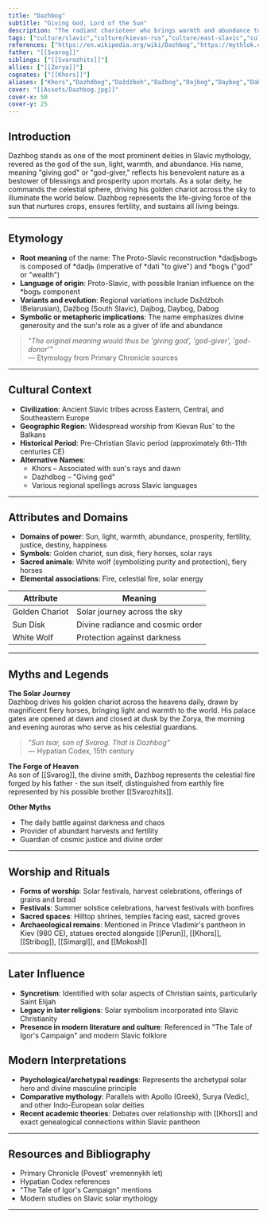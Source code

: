 ```yaml
---
title: "Dazhbog"
subtitle: "Giving God, Lord of the Sun"
description: "The radiant charioteer who brings warmth and abundance to the Slavic lands"
tags: ["culture/slavic","culture/kievan-rus","culture/east-slavic","culture/south-slavic","culture/west-slavic","trait/male","trait/sun","trait/fire","trait/abundance","trait/fertility","trait/justice","trait/solar","god/major","domain/celestial","domain/prosperity","domain/light"]
references: ["https://en.wikipedia.org/wiki/Dazhbog","https://mythlok.com/dazhbog/","https://en.wikipedia.org/wiki/List_of_Slavic_deities"]
father: "[[Svarog]]"
siblings: ["[[Svarozhits]]"]
allies: ["[[Zorya]]"]
cognates: ["[[Khors]]"]
aliases: ["Khors","Dazhdbog","Daždźboh","Dažbog","Dajbog","Daybog","Dabog","Sun Tsar"]
cover: "[[Assets/Dazhbog.jpg]]"
cover-x: 50
cover-y: 25
---
```

##  Introduction

Dazhbog stands as one of the most prominent deities in Slavic mythology, revered as the god of the sun, light, warmth, and abundance. His name, meaning "giving god" or "god-giver," reflects his benevolent nature as a bestower of blessings and prosperity upon mortals. As a solar deity, he commands the celestial sphere, driving his golden chariot across the sky to illuminate the world below. Dazhbog represents the life-giving force of the sun that nurtures crops, ensures fertility, and sustains all living beings.

---

## Etymology

- **Root meaning** of the name: The Proto-Slavic reconstruction *dadjьbogъ is composed of *dadjь (imperative of *dati "to give") and *bogъ ("god" or "wealth")
- **Language of origin**: Proto-Slavic, with possible Iranian influence on the *bogъ component
- **Variants and evolution**: Regional variations include Daždźboh (Belarusian), Dažbog (South Slavic), Dajbog, Daybog, Dabog
- **Symbolic or metaphoric implications**: The name emphasizes divine generosity and the sun's role as a giver of life and abundance

> _"The original meaning would thus be 'giving god', 'god-giver', 'god-donor'"_  
> — Etymology from Primary Chronicle sources

---

##  Cultural Context

- **Civilization**: Ancient Slavic tribes across Eastern, Central, and Southeastern Europe
- **Geographic Region**: Widespread worship from Kievan Rus' to the Balkans
- **Historical Period**: Pre-Christian Slavic period (approximately 6th-11th centuries CE)
- **Alternative Names**:
  - Khors – Associated with sun's rays and dawn
  - Dazhdbog – "Giving god"
  - Various regional spellings across Slavic languages

---

## Attributes and Domains

- **Domains of power**: Sun, light, warmth, abundance, prosperity, fertility, justice, destiny, happiness
- **Symbols**: Golden chariot, sun disk, fiery horses, solar rays
- **Sacred animals**: White wolf (symbolizing purity and protection), fiery horses
- **Elemental associations**: Fire, celestial fire, solar energy

| Attribute       | Meaning                        |
|----------------|---------------------------------|
| Golden Chariot  | Solar journey across the sky   |
| Sun Disk       | Divine radiance and cosmic order|
| White Wolf     | Protection against darkness     |

---

## Myths and Legends

**The Solar Journey**  
Dazhbog drives his golden chariot across the heavens daily, drawn by magnificent fiery horses, bringing light and warmth to the world. His palace gates are opened at dawn and closed at dusk by the Zorya, the morning and evening auroras who serve as his celestial guardians.

> _"Sun tsar, son of Svarog. That is Dazhbog"_  
> — Hypatian Codex, 15th century

**The Forge of Heaven**  
As son of [[Svarog]], the divine smith, Dazhbog represents the celestial fire forged by his father - the sun itself, distinguished from earthly fire represented by his possible brother [[Svarozhits]].

**Other Myths**  
- The daily battle against darkness and chaos
- Provider of abundant harvests and fertility
- Guardian of cosmic justice and divine order

---

## Worship and Rituals

- **Forms of worship**: Solar festivals, harvest celebrations, offerings of grains and bread
- **Festivals**: Summer solstice celebrations, harvest festivals with bonfires
- **Sacred spaces**: Hilltop shrines, temples facing east, sacred groves
- **Archaeological remains**: Mentioned in Prince Vladimir's pantheon in Kiev (980 CE), statues erected alongside [[Perun]], [[Khors]], [[Stribog]], [[Simargl]], and [[Mokosh]]

---

## Later Influence

- **Syncretism**: Identified with solar aspects of Christian saints, particularly Saint Elijah
- **Legacy in later religions**: Solar symbolism incorporated into Slavic Christianity
- **Presence in modern literature and culture**: Referenced in "The Tale of Igor's Campaign" and modern Slavic folklore

## Modern Interpretations

- **Psychological/archetypal readings**: Represents the archetypal solar hero and divine masculine principle
- **Comparative mythology**: Parallels with Apollo (Greek), Surya (Vedic), and other Indo-European solar deities
- **Recent academic theories**: Debates over relationship with [[Khors]] and exact genealogical connections within Slavic pantheon

---

## Resources and Bibliography

- Primary Chronicle (Povest' vremennykh let)
- Hypatian Codex references
- "The Tale of Igor's Campaign" mentions
- Modern studies on Slavic solar mythology

---
